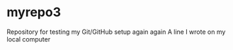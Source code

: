 # myrepo3
Repository for testing my Git/GitHub setup again again
A line I wrote on my local computer  
